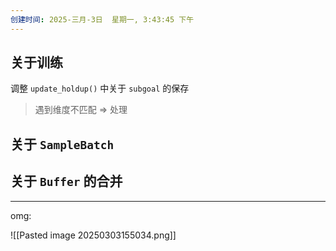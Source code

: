 ```yaml
---
创建时间: 2025-三月-3日  星期一, 3:43:45 下午
---
```




## 关于训练
调整 `update_holdup()` 中关于 `subgoal` 的保存
>遇到维度不匹配 $\Longrightarrow$ 处理

## 关于 `SampleBatch` 



## 关于 `Buffer` 的合并




















































---


omg:

![[Pasted image 20250303155034.png]]